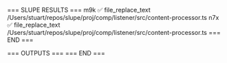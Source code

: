 === SLUPE RESULTS ===
m9k ✅ file_replace_text /Users/stuart/repos/slupe/proj/comp/listener/src/content-processor.ts
n7x ✅ file_replace_text /Users/stuart/repos/slupe/proj/comp/listener/src/content-processor.ts
=== END ===

=== OUTPUTS ===
=== END ===
